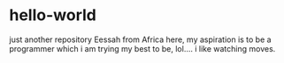 # hello-world
just another repository
Eessah from Africa here, my aspiration is to be a programmer which i am trying my best to be, lol....
i like watching moves.
